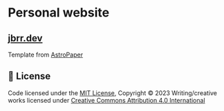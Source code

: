 # Personal website

## [jbrr.dev](https://jbrr.dev)

Template from [AstroPaper](https://github.com/satnaing/astro-paper)

## 📜 License

Code licensed under the [MIT License](https://github.com/jbrr/jbrr.dev/blob/main/LICENSE), Copyright © 2023
Writing/creative works licensed under [Creative Commons Attribution 4.0 International](https://creativecommons.org/licenses/by/4.0/)
